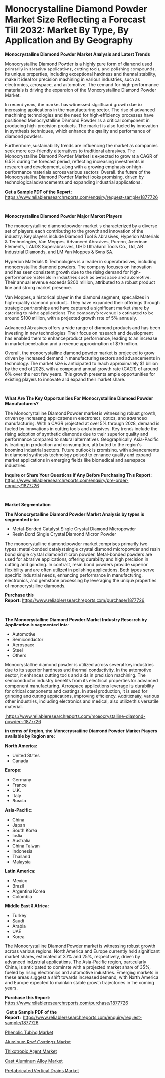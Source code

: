 <p><h1>Monocrystalline Diamond Powder Market Size Reflecting a Forecast Till 2032: Market By Type, By Application and By Geography</h1></p><p><strong>Monocrystalline Diamond Powder Market Analysis and Latest Trends</strong></p>
<p><p>Monocrystalline Diamond Powder is a highly pure form of diamond used primarily in abrasive applications, cutting tools, and polishing compounds. Its unique properties, including exceptional hardness and thermal stability, make it ideal for precision machining in various industries, such as electronics, aerospace, and automotive. The demand for high-performance materials is driving the expansion of the Monocrystalline Diamond Powder Market.</p><p>In recent years, the market has witnessed significant growth due to increasing applications in the manufacturing sector. The rise of advanced machining technologies and the need for high-efficiency processes have positioned Monocrystalline Diamond Powder as a critical component in producing high-precision products. The market is also fueled by innovation in synthesis techniques, which enhance the quality and performance of diamond powders.</p><p>Furthermore, sustainability trends are influencing the market as companies seek more eco-friendly alternatives to traditional abrasives. The Monocrystalline Diamond Powder Market is expected to grow at a CAGR of 6.5% during the forecast period, reflecting increasing investments in research and development, along with a growing emphasis on high-performance materials across various sectors. Overall, the future of the Monocrystalline Diamond Powder Market looks promising, driven by technological advancements and expanding industrial applications.</p></p>
<p><strong>Get a Sample PDF of the Report:&nbsp;</strong> <a href="https://www.reliableresearchreports.com/enquiry/request-sample/1877726?utm_campaign=32&utm_medium=2&utm_source=Github&utm_content=ia&utm_term=31012025&utm_id=monocrystalline-diamond-powder">https://www.reliableresearchreports.com/enquiry/request-sample/1877726</a></p>
<p>&nbsp;</p>
<p><strong>Monocrystalline Diamond Powder Major Market Players</strong></p>
<p><p>The monocrystalline diamond powder market is characterized by a diverse set of players, each contributing to the growth and innovation of the industry. Key players include Diamond Tool & Abrasives, Hyperion Materials & Technologies, Van Moppes, Advanced Abrasives, Pureon, American Elements, LANDS Superabrasives, UHD Ultrahard Tools Co., Ltd, AB Industrial Diamonds, and LM Van Moppes & Sons SA.</p><p>Hyperion Materials & Technologies is a leader in superabrasives, including monocrystalline diamond powders. The company focuses on innovation and has seen consistent growth due to the rising demand for high-performance materials in industries such as aerospace and automotive. Their annual revenue exceeds $200 million, attributed to a robust product line and strong market presence.</p><p>Van Moppes, a historical player in the diamond segment, specializes in high-quality diamond products. They have expanded their offerings through strategic partnerships and have captured a significant market share by catering to niche applications. The company’s revenue is estimated to be around $100 million, with a projected growth rate of 5% annually.</p><p>Advanced Abrasives offers a wide range of diamond products and has been investing in new technologies. Their focus on research and development has enabled them to enhance product performance, leading to an increase in market penetration and a revenue approximation of $75 million.</p><p>Overall, the monocrystalline diamond powder market is projected to grow driven by increased demand in manufacturing sectors and advancements in technology. The market size is anticipated to reach approximately $1 billion by the end of 2025, with a compound annual growth rate (CAGR) of around 6% over the next few years. This growth presents ample opportunities for existing players to innovate and expand their market share.</p></p>
<p>&nbsp;</p>
<p><strong>What Are The Key Opportunities For Monocrystalline Diamond Powder Manufacturers?</strong></p>
<p><p>The Monocrystalline Diamond Powder market is witnessing robust growth, driven by increasing applications in electronics, optics, and advanced manufacturing. With a CAGR projected at over 5% through 2028, demand is fueled by innovations in cutting tools and abrasives. Key trends include the rising adoption of synthetic diamonds due to their superior quality and performance compared to natural alternatives. Geographically, Asia-Pacific is leading in production and consumption, attributed to the region's booming industrial sectors. Future outlook is promising, with advancements in diamond synthesis technology poised to enhance quality and expand market applications in emerging fields like biomedical and aerospace industries.</p></p>
<p><strong>Inquire or Share Your Questions If Any Before Purchasing This Report:</strong> <a href="https://www.reliableresearchreports.com/enquiry/pre-order-enquiry/1877726?utm_campaign=32&utm_medium=2&utm_source=Github&utm_content=ia&utm_term=31012025&utm_id=monocrystalline-diamond-powder">https://www.reliableresearchreports.com/enquiry/pre-order-enquiry/1877726</a></p>
<p>&nbsp;</p>
<p><strong>Market Segmentation</strong></p>
<p><strong>The Monocrystalline Diamond Powder Market Analysis by types is segmented into:</strong></p>
<p><ul><li>Metal-Bonded Catalyst Single Crystal Diamond Micropowder</li><li>Resin Bond Single Crystal Diamond Micron Powder</li></ul></p>
<p><p>The monocrystalline diamond powder market comprises primarily two types: metal-bonded catalyst single crystal diamond micropowder and resin bond single crystal diamond micron powder. Metal-bonded powders are used for abrasive applications, offering durability and high precision in cutting and grinding. In contrast, resin bond powders provide superior flexibility and are often utilized in polishing applications. Both types serve specific industrial needs, enhancing performance in manufacturing, electronics, and gemstone processing by leveraging the unique properties of monocrystalline diamonds.</p></p>
<p><strong>Purchase this Report:&nbsp;</strong><a href="https://www.reliableresearchreports.com/purchase/1877726?utm_campaign=32&utm_medium=2&utm_source=Github&utm_content=ia&utm_term=31012025&utm_id=monocrystalline-diamond-powder">https://www.reliableresearchreports.com/purchase/1877726</a></p>
<p>&nbsp;</p>
<p><strong>The Monocrystalline Diamond Powder Market Industry Research by Application is segmented into:</strong></p>
<p><ul><li>Automotive</li><li>Semiconductor</li><li>Aerospace</li><li>Steel</li><li>Others</li></ul></p>
<p><p>Monocrystalline diamond powder is utilized across several key industries due to its superior hardness and thermal conductivity. In the automotive sector, it enhances cutting tools and aids in precision machining. The semiconductor industry benefits from its electrical properties for advanced component manufacturing. Aerospace applications leverage its durability for critical components and coatings. In steel production, it is used for grinding and cutting applications, improving efficiency. Additionally, various other industries, including electronics and medical, also utilize this versatile material.</p></p>
<p><a href="https://www.reliableresearchreports.com/monocrystalline-diamond-powder-r1877726?utm_campaign=32&utm_medium=2&utm_source=Github&utm_content=ia&utm_term=31012025&utm_id=monocrystalline-diamond-powder">&nbsp;https://www.reliableresearchreports.com/monocrystalline-diamond-powder-r1877726</a></p>
<p><strong>In terms of Region, the Monocrystalline Diamond Powder Market Players available by Region are:</strong></p>
<p>
    <p> <strong> North America: </strong>
        <ul>
            <li>United States</li>
            <li>Canada</li>
        </ul>
        </p> 
    <p> <strong> Europe: </strong>
        <ul>
            <li>Germany</li>
            <li>France</li>
            <li>U.K.</li>
            <li>Italy</li>
            <li>Russia</li>
        </ul>
        </p> 
    <p> <strong> Asia-Pacific: </strong>
        <ul>
            <li>China</li>
            <li>Japan</li>
            <li>South Korea</li>
            <li>India</li>
            <li>Australia</li>
            <li>China Taiwan</li>
            <li>Indonesia</li>
            <li>Thailand</li>
            <li>Malaysia</li>
        </ul>
        </p> 
    <p> <strong> Latin America: </strong>
        <ul>
            <li>Mexico</li>
            <li>Brazil</li>
            <li>Argentina Korea</li>
            <li>Colombia</li>
        </ul>
        </p> 
    <p> <strong> Middle East & Africa: </strong>
        <ul>
            <li>Turkey</li>
            <li>Saudi</li>
            <li>Arabia</li>
            <li>UAE</li>
            <li>Korea</li>
        </ul>
    </p>
    </p>
<p><p>The Monocrystalline Diamond Powder market is witnessing robust growth across various regions. North America and Europe currently hold significant market shares, estimated at 30% and 25%, respectively, driven by advanced industrial applications. The Asia-Pacific region, particularly China, is anticipated to dominate with a projected market share of 35%, fueled by rising electronics and automotive industries. Emerging markets in these areas suggest a shift towards increased demand, with North America and Europe expected to maintain stable growth trajectories in the coming years.</p></p>
<p><strong>Purchase this Report: </strong><a href="https://www.reliableresearchreports.com/purchase/1877726?utm_campaign=32&utm_medium=2&utm_source=Github&utm_content=ia&utm_term=31012025&utm_id=monocrystalline-diamond-powder">https://www.reliableresearchreports.com/purchase/1877726</a></p>
<p>&nbsp;<strong>Get a Sample PDF of the Report:&nbsp;&nbsp;</strong><a href="https://www.reliableresearchreports.com/enquiry/request-sample/1877726?utm_campaign=32&utm_medium=2&utm_source=Github&utm_content=ia&utm_term=31012025&utm_id=monocrystalline-diamond-powder">https://www.reliableresearchreports.com/enquiry/request-sample/1877726</a></p>
<p><strong></strong></p>
<p><p><a href="https://github.com/arnoldannice0/Market-Research-Report-List-1/blob/main/phenolic-tubing-market.md?utm_campaign=32&utm_medium=2&utm_source=Github&utm_content=ia&utm_term=31012025&utm_id=monocrystalline-diamond-powder">Phenolic Tubing Market</a></p><p><a href="https://github.com/adyawafurber1/Market-Research-Report-List-1/blob/main/aluminum-roof-coatings-market.md?utm_campaign=32&utm_medium=2&utm_source=Github&utm_content=ia&utm_term=31012025&utm_id=monocrystalline-diamond-powder">Aluminum Roof Coatings Market</a></p><p><a href="https://github.com/pimanoruman/Market-Research-Report-List-1/blob/main/thixotropic-agent-market.md?utm_campaign=32&utm_medium=2&utm_source=Github&utm_content=ia&utm_term=31012025&utm_id=monocrystalline-diamond-powder">Thixotropic Agent Market</a></p><p><a href="https://github.com/justalichtenberger/Market-Research-Report-List-1/blob/main/cast-aluminum-alloy-market.md?utm_campaign=32&utm_medium=2&utm_source=Github&utm_content=ia&utm_term=31012025&utm_id=monocrystalline-diamond-powder">Cast Aluminum Alloy Market</a></p><p><a href="https://github.com/sungbruington660/Market-Research-Report-List-1/blob/main/prefabricated-vertical-drains-market.md?utm_campaign=32&utm_medium=2&utm_source=Github&utm_content=ia&utm_term=31012025&utm_id=monocrystalline-diamond-powder">Prefabricated Vertical Drains Market</a></p></p>